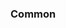 <!-- Space: Projects -->
<!-- Parent: Tasks -->
<!-- Title: Examples Tasks -->
<!-- Label: Examples -->
<!-- Include: ./../disclaimer.md -->
<!-- Include: ac:toc -->

### Common
